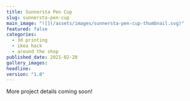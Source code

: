 ```yaml
---
title: Sunnersta Pen Cup
slug: sunnersta-pen-cup
main_image: "![](/assets/images/sunnersta-pen-cup-thumbnail.svg)"
featured: false
categories:
  - 3d printing
  - ikea hack
  - around the shop
published_date: 2021-02-20
gallery_images: 
headline: 
version: "1.0"
---
```


More project details coming soon!